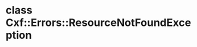 # class Cxf::Errors::ResourceNotFoundException [](#class-Cxf::Errors::ResourceNotFoundException) [](#top)
 